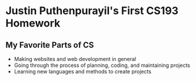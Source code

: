# Justin Puthenpurayil's First CS193 Homework

## My Favorite Parts of CS

- Making websites and web development in general
- Going through the process of planning, coding, and maintaining projects
- Learning new languages and methods to create projects
